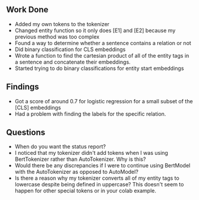 ## Work Done
* Added my own tokens to the tokenizer
* Changed entity function so it only does [E1] and [E2] because my previous method was too complex
* Found a way to determine whether a sentence contains a relation or not
* Did binary classification for CLS embeddings
* Wrote a function to find the cartesian product of all of the entity tags in a sentence and concatenate their embeddings.
* Started trying to do binary classifications for entity start embeddings

## Findings
* Got a score of around 0.7 for logistic regression for a small subset of the [CLS] embeddings
* Had a problem with finding the labels for the specific relation.

## Questions
* When do you want the status report?
* I noticed that my tokenizer didn't add tokens when I was using BertTokenizer rather than AutoTokenizer. Why is this?
* Would there be any discrepancies if I were to continue using BertModel with the AutoTokenizer as opposed to AutoModel?
* Is there a reason why my tokenizer converts all of my entity tags to lowercase despite being defined in uppercase? This doesn't seem to happen for other special tokens or in your colab example.